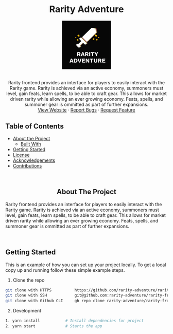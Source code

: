 <!-- PROJECT LOGO -->
<br />
<div>
  <div align="center">
    <h1 style="font-weight: bold">Rarity Adventure</h1>
    <a href="https://github.com/rarity-adventure/rarity-frontend">
        <img src="./public/images/icon.png" alt="Logo" style="width: 30%">
    </a>
    <p align="center" style="margin-top: 30px">
        Rarity frontend provides an interface for players to easily interact with the Rarity game. Rarity is achieved via an active economy, summoners must level, gain feats, learn spells, to be able to craft gear. This allows for market driven rarity while allowing an ever growing economy. Feats, spells, and summoner gear is ommitted as part of further expansions.
        <br />
        <a href="https://rarity.game/">View Website</a>
        ·
        <a href="https://github.com/rarity-adventure/rarity-frontend/issues">Report Bugs</a>
        ·
        <a href="https://github.com/rarity-adventure/rarity-frontend/issues">Request Feature</a>
    </p>
  </div>
</div>

<!-- TABLE OF CONTENTS -->

## Table of Contents

-   [About the Project](#about-the-project)
    -   [Built With](#built-with)
-   [Getting Started](#getting-started)
-   [License](#license)
-   [Acknowledgements](#acknowledgements)
-   [Contributions](#contributions)

<br />

<!-- ABOUT THE PROJECT -->
<h2 align="center"> About The Project </h2>

<p>Rarity frontend provides an interface for players to easily interact with the Rarity game. Rarity is achieved via an active economy, summoners must level, gain feats, learn spells, to be able to craft gear. This allows for market driven rarity while allowing an ever growing economy. Feats, spells, and summoner gear is ommitted as part of further expansions.</p>

<br />

<!-- GETTING STARTED -->

## Getting Started

This is an example of how you can set up your project locally. To get a local copy up and running follow these simple example steps.

1. Clone the repo

```sh
git clone with HTTPS          https://github.com/rarity-adventure/rarity-frontend.git
git clone with SSH            git@github.com:rarity-adventure/rarity-frontend.git
git clone with Github CLI     gh repo clone rarity-adventure/rarity-frontend
```

2. Development

```sh
1. yarn install           # Install dependencies for project
2. yarn start             # Starts the app
```
